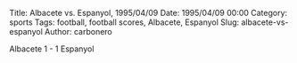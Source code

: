 Title: Albacete vs. Espanyol, 1995/04/09
Date: 1995/04/09 00:00
Category: sports
Tags: football, football scores, Albacete, Espanyol
Slug: albacete-vs-espanyol
Author: carbonero


Albacete 1 - 1 Espanyol
